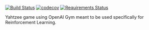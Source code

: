[![Build Status](https://travis-ci.com/villebro/gym-yahtzee.svg?branch=master)](https://travis-ci.com/villebro/gym-yahtzee)
[![codecov](https://codecov.io/gh/villebro/gym-yahtzee/branch/master/graph/badge.svg)](https://codecov.io/gh/villebro/gym-yahtzee)
[![Requirements Status](https://requires.io/github/villebro/gym-yahtzee/requirements.svg?branch=master)](https://requires.io/github/villebro/gym-yahtzee/requirements/?branch=master)

Yahtzee game using OpenAI Gym meant to be used specifically for Reinforcement Learning.
